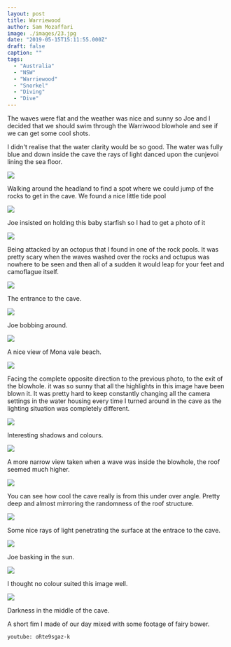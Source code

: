 ```yaml
---
layout: post
title: Warriewood
author: Sam Mozaffari
image: ./images/23.jpg
date: "2019-05-15T15:11:55.000Z"
draft: false
caption: ""
tags: 
  - "Australia"
  - "NSW"
  - "Warriewood"
  - "Snorkel"
  - "Diving"
  - "Dive"
---
```


The waves were flat and the weather was nice and sunny so Joe and I decided that we should swim through the Warriwood blowhole and see if we can get some cool shots.

I didn't realise that the water clarity would be so good. The water was fully blue and down inside the cave the rays of light danced upon the cunjevoi lining the sea floor.

![](./images/1.jpg)

Walking around the headland to find a spot where we could jump of the rocks to get in the cave. We found a nice little tide pool

![](./images/2.jpg)

Joe insisted on holding this baby starfish so I had to get a photo of it

![](./images/4.jpg)

Being attacked by an octopus that I found in one of the rock pools. It was pretty scary when the waves washed over the rocks and octupus was nowhere to be seen and then all of a sudden it would leap for your feet and camoflague itself.

![](./images/5.jpg)

The entrance to the cave.

![](./images/8.jpg)

Joe bobbing around.

![](./images/9.jpg)

A nice view of Mona vale beach.

![](./images/10.jpg)

Facing the complete opposite direction to the previous photo, to the exit of the blowhole. it was so sunny that all the highlights in this image have been blown it. It was pretty hard to keep constantly changing all the camera settings in the water housing every time I turned around in the cave as the lighting situation was completely different.

![](./images/13.jpg)

Interesting shadows and colours.

![](./images/14.jpg)

A more narrow view taken when a wave was inside the blowhole, the roof seemed much higher.

![](./images/15.jpg)

You can see how cool the cave really is from this under over angle. Pretty deep and almost mirroring the randomness of the roof structure.

![](./images/19.jpg)

Some nice rays of light penetrating the surface at the entrace to the cave.

![](./images/22.jpg)

Joe basking in the sun.

![](./images/1.jpg)

I thought no colour suited this image well.

![](./images/26.jpg)

Darkness in the middle of the cave.

A short fim I made of our day mixed with some footage of fairy bower.

`youtube: oRte9sgaz-k`